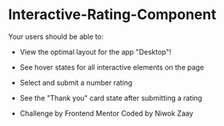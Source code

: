 # Interactive-Rating-Component

Your users should be able to:

- View the optimal layout for the app "Desktop"!
- See hover states for all interactive elements on the page
- Select and submit a number rating
- See the "Thank you" card state after submitting a rating

- Challenge by Frontend Mentor Coded by Niwok Zaay

